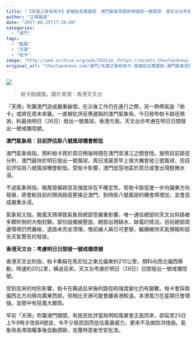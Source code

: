 ```yaml
---
title: "【天鴿之後有帕卡】曾被批反應遲鈍　澳門氣象局預告明或掛一號風球　港天文台考慮明掛一號波"
author: "立場報道"
date: "2017-08-25T17:38:00"
categories:
  - "澳門"
tags:
  - "颱風"
  - "天鴿"
  - "帕卡"
image: "http://web.archive.org/web/2021im_/https://assets.thestandnews.com/media/photos/hko_a9F0r.png"
original_url: "thestandnews.com/澳門/天鴿之後有帕卡-曾被批反應遲鈍-澳門氣象局預告明或掛一號風球-港天文台考慮明掛一號波"
---
```

![](http://web.archive.org/web/2021im_/https://assets.thestandnews.com/media/photos/hko_a9F0r.png)
> 帕卡路綫圖，圖片來源：香港天文台

「天鴿」吹襲澳門造成嚴重破壞。在災後工作仍在進行之際，另一熱帶氣旋「帕卡」或將在周末來襲。一直被批評反應遲鈍的澳門氣象局，今日發布帕卡路徑預測，料最快明日（26日）發出一號風球。香港方面，天文台亦考慮在明日日間發出一號戒備信號。

**澳門氣象局：目前評估掛八號風球機會較低**

澳門氣象局指，預料帕卡將於周日稍後時間在澳門至湛江之間登陸。接照目前路徑分析，澳門最快於明日發出一號風球，周日凌晨至早上很大機會發三號風球，但目前評估掛八號風球機會較低。受帕卡影響，澳門低窪地區於周日或會出現輕微水浸。

不過氣象局指，颱風發展路徑及強度存在不確定性，若帕卡路徑進一步向偏東方向發展，將會較目前的預測路徑更接近澳門，到時掛八號風球的機會將增加，並會造成嚴重水浸。

氣象局又指，颱風天鴿導致氣象局總部受嚴重影響，唯一通往總部的天文台斜路被多顆吹倒的大樹封鎖，部份設備被壓毀，總部出現缺水、缺電的情況。目前總部周邊環境仍然嚴峻，道路未完全清理，惟前線人員已可更替，繼續維持天氣預報和惡劣天氣警告的發放。

**香港天文台：考慮明日日間發一號戒備信號**

香港天文台則指，帕卡集結在馬尼拉之東北偏東約210公里，預料向西北偏西移動，時速約20公里，橫過呂宋。天文台考慮於明日（26日）日間發出一號戒備信號。

受到呂宋的地形影響，帕卡在橫過呂宋後的路徑和強度變化仍有變數。帕卡會採取偏西北方向移向廣東西部，但相比天鴿可能會離香港較遠。本港風力在星期日會增強，並間中有狂風大驟雨。

早前「天鴿」吹襲澳門期間，有居民批評當局明知風暴會正面而來，卻延至23日上午9時才改掛8號波，令不少居民因而低估風暴威力，更來不及做防洪措施。氣象局長馮瑞權事後自動請辭，並獲特首崔世安批准。